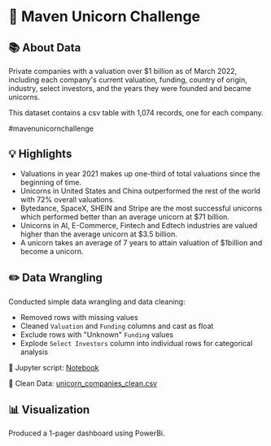 # 🦄 Maven Unicorn Challenge

## 📚 About Data

Private companies with a valuation over $1 billion as of March 2022, including each company's current valuation, funding, country of origin, industry, select investors, and the years they were founded and became unicorns.

This dataset contains a csv table with 1,074 records, one for each company.

#mavenunicornchallenge

## 💡 Highlights

- Valuations in year 2021 makes up one-third of total valuations since the beginning of time.
- Unicorns in United States and China outperformed the rest of the world with 72% overall valuations.
- Bytedance, SpaceX, SHEIN and Stripe are the most successful unicorns which performed better than an average unicorn at $71 billion.
- Unicorns in AI, E-Commerce, Fintech and Edtech industries are valued higher than the average unicorn at $3.5 billion. 
- A unicorn takes an average of 7 years to attain valuation of $1billion and become a unicorn.

## ✏️ Data Wrangling

Conducted simple data wrangling and data cleaning:
- Removed rows with missing values
- Cleaned `Valuation` and `Funding` columns and cast as float
- Exclude rows with "Unknown" `Funding` values
- Explode `Select Investors` column into individual rows for categorical analysis

📍 Jupyter script: [Notebook](https://github.com/katiehuangx/Maven-Unicorn-Challenge/blob/main/Maven%20Unicorn%20Companies%20-%20Data%20Wrangling.ipynb)

📍 Clean Data: [unicorn_companies_clean.csv](https://github.com/katiehuangx/Maven-Unicorn-Challenge/blob/main/unicorn_companies_clean.csv)

## 📊 Visualization

Produced a 1-pager dashboard using PowerBi.




